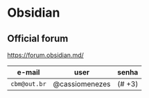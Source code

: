 # Obsidian

## Official forum

https://forum.obsidian.md/

| e-mail | user | senha |
|--|--|--|
| `cbm@out.br` | @cassiomenezes | (# +3)|
